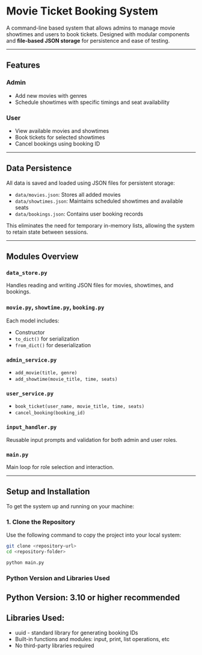 # Movie Ticket Booking System

A command-line based system that allows admins to manage movie showtimes and users to book tickets. Designed with modular components and **file-based JSON storage** for persistence and ease of testing.

---

## Features

###  Admin
- Add new movies with genres
- Schedule showtimes with specific timings and seat availability

### User
- View available movies and showtimes
- Book tickets for selected showtimes
- Cancel bookings using booking ID

---

## Data Persistence

All data is saved and loaded using JSON files for persistent storage:

- `data/movies.json`: Stores all added movies
- `data/showtimes.json`: Maintains scheduled showtimes and available seats
- `data/bookings.json`: Contains user booking records

This eliminates the need for temporary in-memory lists, allowing the system to retain state between sessions.

---

## Modules Overview

### `data_store.py`
Handles reading and writing JSON files for movies, showtimes, and bookings.

### `movie.py`, `showtime.py`, `booking.py`
Each model includes:
- Constructor
- `to_dict()` for serialization
- `from_dict()` for deserialization

### `admin_service.py`
- `add_movie(title, genre)`
- `add_showtime(movie_title, time, seats)`

### `user_service.py`
- `book_ticket(user_name, movie_title, time, seats)`
- `cancel_booking(booking_id)`

### `input_handler.py`
Reusable input prompts and validation for both admin and user roles.

### `main.py`
Main loop for role selection and interaction.

---
## Setup and Installation

To get the system up and running on your machine:

### 1. Clone the Repository

Use the following command to copy the project into your local system:

```bash
git clone <repository-url>
cd <repository-folder>

python main.py
```

### Python Version and Libraries Used

## Python Version: 3.10 or higher recommended
## Libraries Used:
- uuid - standard library for generating booking IDs
- Built-in functions and modules: input, print, list operations, etc
- No third-party libraries required


